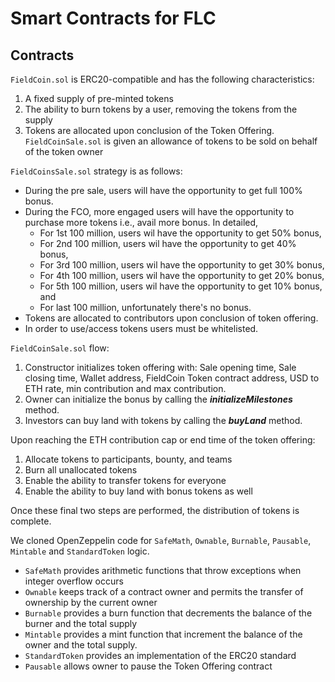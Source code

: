 # Smart Contracts for FLC


## Contracts
`FieldCoin.sol` is ERC20-compatible and has the following characteristics:

1. A fixed supply of pre-minted tokens
2. The ability to burn tokens by a user, removing the tokens from the supply
3. Tokens are allocated upon conclusion of the Token Offering. `FieldCoinSale.sol` is given an allowance of tokens to be sold on behalf of the token owner


`FieldCoinsSale.sol` strategy is as follows:

* During the pre sale, users will have the opportunity to get full 100% bonus. 
* During the FCO, more engaged users will have the opportunity to purchase more tokens i.e., avail more bonus. In detailed,
    *   For 1st 100 million, users wil have the opportunity to get 50% bonus,
    *   For 2nd 100 million, users wil have the opportunity to get 40% bonus,
    *   For 3rd 100 million, users wil have the opportunity to get 30% bonus,
    *   For 4th 100 million, users wil have the opportunity to get 20% bonus,
    *   For 5th 100 million, users wil have the opportunity to get 10% bonus, and
    *   For last 100 million, unfortunately there's no bonus.
* Tokens are allocated to contributors upon conclusion of token offering.
* In order to use/access tokens users must be whitelisted.

`FieldCoinSale.sol` flow:

1. Constructor initializes token offering with: Sale opening time, Sale closing time, Wallet address, FieldCoin Token contract address, USD to ETH rate, min contribution and max contribution.
2. Owner can initialize the bonus by calling the ***initializeMilestones*** method.
3. Investors can buy land with tokens by calling the ***buyLand*** method.


Upon reaching the ETH contribution cap or end time of the token offering:

1. Allocate tokens to participants, bounty, and teams
2. Burn all unallocated tokens
3. Enable the ability to transfer tokens for everyone
4. Enable the ability to buy land with bonus tokens as well

Once these final two steps are performed, the distribution of tokens is complete.


We cloned OpenZeppelin code for `SafeMath`, `Ownable`, `Burnable`, `Pausable`, `Mintable` and `StandardToken` logic.

* `SafeMath` provides arithmetic functions that throw exceptions when integer overflow occurs
* `Ownable` keeps track of a contract owner and permits the transfer of ownership by the current owner
* `Burnable` provides a burn function that decrements the balance of the burner and the total supply
*  `Mintable` provides a mint function that increment the balance of the owner and the total supply.
* `StandardToken` provides an implementation of the ERC20 standard
* `Pausable` allows owner to pause the Token Offering contract 
